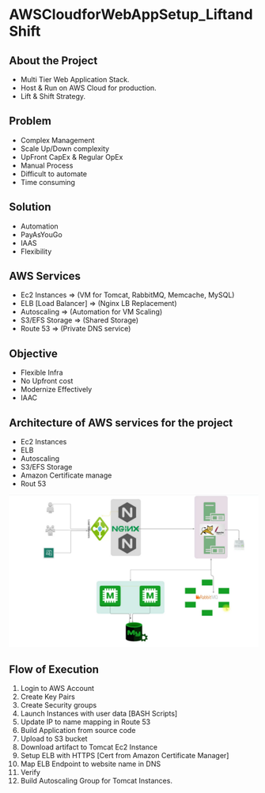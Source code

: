 # AWSCloudforWebAppSetup_LiftandShift

## About the Project
- Multi Tier Web Application Stack. 
- Host & Run on AWS Cloud for production. 
- Lift & Shift Strategy.

## Problem 
- Complex Management 
- Scale Up/Down complexity
- UpFront CapEx & Regular OpEx
- Manual Process
- Difficult to automate
- Time consuming

## Solution
- Automation
- PayAsYouGo
- IAAS
- Flexibility

## AWS Services 
- Ec2 Instances => (VM for Tomcat, RabbitMQ, Memcache, MySQL)
- ELB [Load Balancer] => (Nginx LB Replacement)
- Autoscaling => (Automation for VM Scaling)
- S3/EFS Storage => (Shared Storage)
- Route 53 => (Private DNS service)

## Objective
- Flexible Infra
- No Upfront cost
- Modernize Effectively
- IAAC
  
## Architecture of AWS services for the project
- Ec2 Instances
- ELB
- Autoscaling
- S3/EFS Storage
- Amazon Certificate manage
- Rout 53

![Architecture1!](images/Architecture1.png)

## Flow of Execution
1. Login to AWS Account
2. Create Key Pairs
3. Create Security groups
4. Launch Instances with user data [BASH Scripts]
5. Update IP to name mapping in Route 53
6. Build Application from source code
7. Upload to S3 bucket
8. Download artifact to Tomcat Ec2 Instance
9. Setup ELB with HTTPS [Cert from Amazon Certificate Manager]
10. Map ELB Endpoint to website name in DNS
11. Verify
12. Build Autoscaling Group for Tomcat Instances.